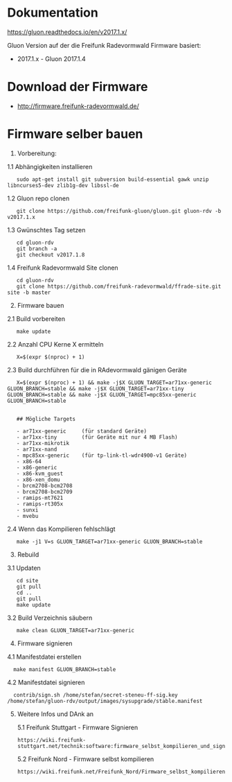 # Dokumentation

https://gluon.readthedocs.io/en/v2017.1.x/

Gluon Version auf der die Freifunk Radevormwald Firmware basiert:

* 2017.1.x - Gluon 2017.1.4

# Download der Firmware

* http://firmware.freifunk-radevormwald.de/

# Firmware selber bauen

1. Vorbereitung:

  1.1 Abhängigkeiten installieren

       sudo apt-get install git subversion build-essential gawk unzip libncurses5-dev zlib1g-dev libssl-de

  1.2 Gluon repo clonen

       git clone https://github.com/freifunk-gluon/gluon.git gluon-rdv -b v2017.1.x
       
  1.3 Gwünschtes Tag setzen
  
       cd gluon-rdv
       git branch -a 
       git checkout v2017.1.8
       
  1.4 Freifunk Radevormwald Site clonen

       cd gluon-rdv
       git clone https://github.com/freifunk-radevormwald/ffrade-site.git site -b master

2. Firmware bauen

  2.1 Build vorbereiten

       make update

  
  2.2 Anzahl CPU Kerne X ermitteln
  
       X=$(expr $(nproc) + 1)
    
  2.3 Build durchführen für die in RAdevormwald gänigen Geräte
  
       X=$(expr $(nproc) + 1) && make -j$X GLUON_TARGET=ar71xx-generic GLUON_BRANCH=stable && make -j$X GLUON_TARGET=ar71xx-tiny GLUON_BRANCH=stable && make -j$X GLUON_TARGET=mpc85xx-generic GLUON_BRANCH=stable
       
            
       ## Mögliche Targets

       - ar71xx-generic     (für standard Geräte)
       - ar71xx-tiny        (für Geräte mit nur 4 MB Flash)
       - ar71xx-mikrotik
       - ar71xx-nand
       - mpc85xx-generic    (für tp-link-tl-wdr4900-v1 Geräte)
       - x86-64
       - x86-generic
       - x86-kvm_guest
       - x86-xen_domu
       - brcm2708-bcm2708
       - brcm2708-bcm2709
       - ramips-mt7621
       - ramips-rt305x
       - sunxi
       - mvebu
       
  2.4 Wenn das Kompilieren fehlschlägt
  
       make -j1 V=s GLUON_TARGET=ar71xx-generic GLUON_BRANCH=stable
       
3. Rebuild

  3.1 Updaten

       cd site
       git pull
       cd ..
       git pull
       make update

  3.2 Build Verzeichnis säubern

       make clean GLUON_TARGET=ar71xx-generic

4. Firmware signieren

  4.1 Manifestdatei erstellen
  
      make manifest GLUON_BRANCH=stable
      
  4.2 Manifestdatei signieren
  
      contrib/sign.sh /home/stefan/secret-steneu-ff-sig.key /home/stefan/gluon-rdv/output/images/sysupgrade/stable.manifest
      
      
5. Weitere Infos und DAnk an

   5.1 Freifunk Stuttgart - Firmware Signieren
   
       https://wiki.freifunk-stuttgart.net/technik:software:firmware_selbst_kompilieren_und_signieren
       
   5.2 Freifunk Nord - Firmware selbst kompilieren
   
       https://wiki.freifunk.net/Freifunk_Nord/Firmware_selbst_kompilieren
       
       
